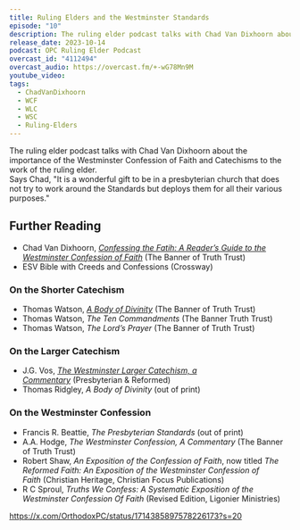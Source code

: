 ```yaml
---
title: Ruling Elders and the Westminster Standards
episode: "10"
description: The ruling elder podcast talks with Chad Van Dixhoorn about the importance of the Westminster Confession of Faith and Catechisms to the work of the ruling elder.
release_date: 2023-10-14
podcast: OPC Ruling Elder Podcast
overcast_id: "4112494"
overcast_audio: https://overcast.fm/+-wG78Mn9M
youtube_video: 
tags:
  - ChadVanDixhoorn
  - WCF
  - WLC
  - WSC
  - Ruling-Elders
---
```

The ruling elder podcast talks with Chad Van Dixhoorn about the importance of the Westminster Confession of Faith and Catechisms to the work of the ruling elder.  
Says Chad, "It is a wonderful gift to be in a presbyterian church that does not try to work around the Standards but deploys them for all their various purposes."   
  
## Further Reading

- Chad Van Dixhoorn, [_Confessing the Fatih: A Reader’s Guide to the Westminster Confession of Faith_](/notes/books/confessing-the-faith/) (The Banner of Truth Trust)  
- ESV Bible with Creeds and Confessions (Crossway)  
### On the Shorter Catechism

- Thomas Watson, [_A Body of Divinity_](/notes/books/a-body-of-divinity/) (The Banner of Truth Trust)
- Thomas Watson, _The Ten Commandments_ (The Banner Truth Trust)
- Thomas Watson, _The Lord’s Prayer_ (The Banner of Truth Trust)

### On the Larger Catechism

- J.G. Vos, [_The Westminster Larger Catechism, a Commentary_](/notes/books/the-westminster-larger-catechism/) (Presbyterian & Reformed)
- Thomas Ridgley, _A Body of Divinity_ (out of print)

### On the Westminster Confession

- Francis R. Beattie, _The Presbyterian Standards_ (out of print)
- A.A. Hodge, _The Westminster Confession, A Commentary_ (The Banner of Truth Trust) 
- Robert Shaw, _An Exposition of the Confession of Faith_, now titled _The Reformed Faith: An Exposition of the Westminster Confession of Faith_ (Christian Heritage, Christian Focus Publications)
- R C Sproul, _Truths We Confess: A Systematic Exposition of the Westminster Confession Of Faith_ (Revised Edition, Ligonier Ministries)

https://x.com/OrthodoxPC/status/1714385897578226173?s=20